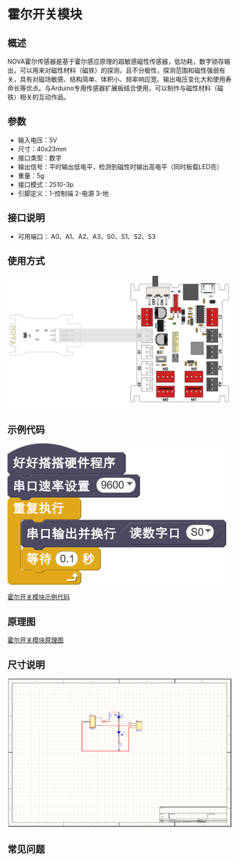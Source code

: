 # 霍尔开关模块

## 概述

NOVA霍尔传感器是基于霍尔感应原理的超敏感磁性传感器，低功耗，数字锁存输出，可以用来对磁性材料（磁铁）的探测，且不分极性，探测范围和磁性强弱有关，具有对磁场敏感、结构简单、体积小、频率响应宽、输出电压变化大和使用寿命长等优点。与Arduino专用传感器扩展板结合使用，可以制作与磁性材料（磁铁）相关的互动作品。

## 参数

* 输入电压：5V
* 尺寸：40x23mm
* 接口类型：数字
* 输出信号：平时输出低电平，检测到磁性时输出高电平（同时板载LED亮）
* 重量：5g
* 接口模式：2510-3p
* 引脚定义：1-控制端 2-电源 3-地

## 接口说明

* 可用端口： A0、A1、A2、A3、S0、S1、S2、S3

## 使用方式

![](../../.gitbook/assets/41.png)

## 示例代码

![](../../.gitbook/assets/42.png)

[霍尔开关模块示例代码](http://www.haohaodada.com/show.php?id=947645)

## 原理图

[霍尔开关模块原理图](https://github.com/Haohaodada-official/haohaodada-docs/blob/master/原理图/霍尔开关模块.pdf)

## 尺寸说明

![](../../.gitbook/assets/109.png)

## 常见问题


